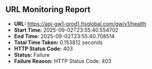 ## URL Monitoring Report

- **URL:** https://api-gw1-prod1.fisglobal.com/gw/v1/health
- **Start Time:** 2025-09-02T23:55:40.554702
- **End Time:** 2025-09-02T23:55:40.708514
- **Total Time Taken:** 0.153812 seconds
- **HTTP Status Code:** 403
- **Status:** Failure
- **Failure Reason:** HTTP Status Code: 403
